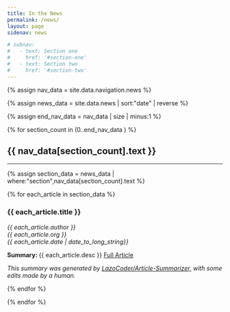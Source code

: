 ```yaml
---
title: In the News
permalink: /news/
layout: page
sidenav: news

# subnav:
#   - text: Section one
#     href: '#section-one'
#   - text: Section two
#     href: '#section-two'
---
```

<!-- Section names and addresses from navigation sidebar -->
{% assign nav_data = site.data.navigation.news %}

<!-- News Articles Sorted by Newest First -->
{% assign news_data = site.data.news | sort:"date" | reverse %}

<!-- Find length of Navigation Array, iterate through this later -->
{% assign end_nav_data = nav_data | size | minus:1 %}

<!-- Iterate through all of the navigation sections. Start at one because zero is just the top header -->
{% for section_count in (0..end_nav_data ) %}

<a name="{{ nav_data[section_count].text | slugify }}"></a>
<h2>{{ nav_data[section_count].text }}</h2>
<hr>

<!-- In each section, get only the news articles assigned to it -->
{% assign section_data = news_data | where:"section",nav_data[section_count].text %}

<!-- Display the information for all of the news articles assigned to that section -->
{% for each_article in section_data %}
<div>
<h3>{{ each_article.title }}</h3>
<p><i>{{ each_article.author }}<br>{{ each_article.org }}<br>{{ each_article.date | date_to_long_string}}</i></p>
<p><b>Summary: </b>{{ each_article.desc }} <a href="{{ each_article.press_link }}">Full Article</a></p>
<p><i>This summary was generated by <a href = "https://github.com/LazoCoder/Article-Summarizer">LazoCoder/Article-Summarizer,</a> with some edits made by a human.</i></p>
</div>


<!-- Close News Article Iteration -->
{% endfor %}

<!-- Close Section Iteration -->
{% endfor %}
